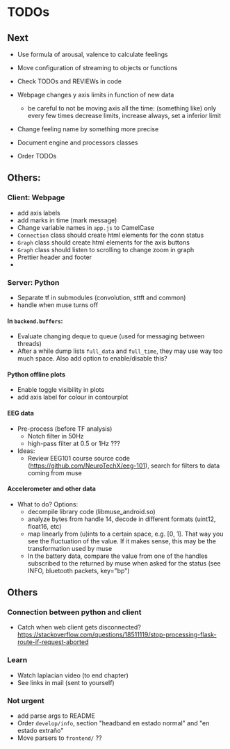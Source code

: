 # TODOs

## Next

* Use formula of arousal, valence to calculate feelings

* Move configuration of streaming to objects or functions

* Check TODOs and REVIEWs in code
* Webpage changes y axis limits in function of new data
  - be careful to not be moving axis all the time: (something like) only every few times decrease limits, increase always, set a inferior limit

* Change feeling name by something more precise
* Document engine and processors classes


* Order TODOs



## Others:

### Client: Webpage
* add axis labels
* add marks in time (mark message)
* Change variable names in `app.js` to CamelCase
* `Connection` class should create html elements for the conn status
* `Graph` class should create html elements for the axis buttons
* `Graph` class should listen to scrolling to change zoom in graph
* Prettier header and footer
*

### Server: Python
* Separate tf in submodules (convolution, sttft and common)
* handle when muse turns off

#### In `backend.buffers`:
* Evaluate changing deque to queue (used for messaging between threads)
* After a while dump lists `full_data` and `full_time`, they may use way too much space. Also add option to enable/disable this?

#### Python offline plots
* Enable toggle visibility in plots
* add axis label for colour in contourplot

#### EEG data
* Pre-process (before TF analysis)
  + Notch filter in 50Hz
  + high-pass filter at 0.5 or 1Hz ???
* Ideas:
  + Review EEG101 course source code (https://github.com/NeuroTechX/eeg-101), search for filters to data coming from muse

#### Accelerometer and other data
* What to do? Options:
  + decompile library code (libmuse_android.so)
  + analyze bytes from handle 14, decode in different formats (uint12, float16, etc)
  + map linearly from (u)ints to a certain space, e.g. [0, 1]. That way you see the fluctuation of the value. If it makes sense, this may be the transformation used by muse
  + In the battery data, compare the value from one of the handles subscribed to the returned by muse when asked for the status (see INFO, bluetooth packets, key="bp")

## Others

### Connection between python and client
* Catch when web client gets disconnected? https://stackoverflow.com/questions/18511119/stop-processing-flask-route-if-request-aborted

### Learn
* Watch laplacian video (to end chapter)
* See links in mail (sent to yourself)


### Not urgent
* add parse args to README
* Order `develop/info`, section "headband en estado normal" and "en estado extraño"
* Move parsers to `frontend/` ??
